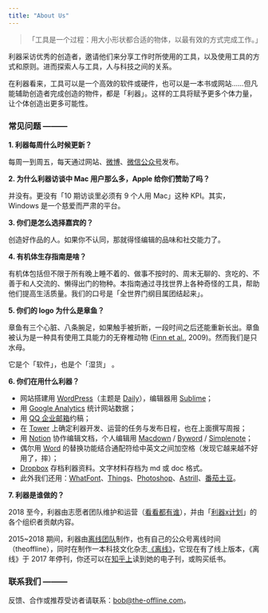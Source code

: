 ```yaml
---
title: "About Us"
---
```


> 「工具是一个过程：用大小形状都合适的物体，以最有效的方式完成工作。」

利器采访优秀的创造者，邀请他们来分享工作时所使用的工具，以及使用工具的方式和原则。进而探索人与工具，人与科技之间的关系。

在利器看来，工具可以是一个高效的软件或硬件，也可以是一本书或网站……但凡能辅助创造者完成创造的物件，都是「利器」。这样的工具将赋予更多个体力量，让个体创造出更多可能性。

### 常见问题  **———**

**1. 利器每周什么时候更新？**

每周一到周五，每天通过网站、[微博](https://weibo.com/liqiio)、[微信公众号](https://liqi.io/wp-content/uploads/2015/06/liqi2weima.jpg)发布。

**2. 为什么利器访谈中 Mac 用户那么多，Apple 给你们赞助了吗？**

并没有。更没有「10 期访谈里必须有 9 个人用 Mac」这种 KPI。其实，Windows 是一个慈爱而严肃的平台。

**3. 你们是怎么选择嘉宾的？**

创造好作品的人。如果你不认同，那就得怪编辑的品味和社交能力了。

**4. 有机体生存指南是啥？**

有机体包括但不限于所有晚上睡不着的、做事不按时的、周末无聊的、贪吃的、不善于和人交流的、懒得出门的物种。本指南通过寻找世界上各种奇怪的工具，帮助他们提高生活质量。我们的口号是「全世界门纲目属团结起来」。

**5. 你们的 logo 为什么是章鱼？**

章鱼有三个心脏、八条腕足，如果触手被折断，一段时间之后还能重新长出。章鱼被认为是一种具有使用工具能力的无脊椎动物 ([Finn et al.](https://www.cell.com/current-biology/references/S0960-9822(09)01914-9), 2009)。然而我们是只水母。

它是个「软件」，也是个「湿货」 。

**6. 你们在用什么利器？**

- 网站搭建用 [WordPress](https://zh-cn.wordpress.com/)（主题是 [Daily](http://www.robertbrodziak.com/en/free-wordpress-themes/daily-theme/)），编辑器用 [Sublime](https://www.sublimetext.com/)；
- 用 [Google Analytics](https://www.google.com/analytics/) 统计网站数据；
- 用 [QQ 企业邮箱](https://exmail.qq.com)约稿；
- 在 [Tower](https://tower.im) 上确定利器开发、运营的任务与发布日程，也在上面撰写周报；
- 用 [Notion](https://www.notion.so/) 协作编辑文档，个人编辑用 [Macdown](https://macdown.uranusjr.com/) / [Byword](https://bywordapp.com/) / [Simplenote](https://simplenote.com/)；
- 偶尔用 [Word](https://products.office.com/zh-cn/word) 的替换功能结合通配符给中英文之间加空格（发现它越来越不好用了，摔）；
- [Dropbox](https://www.dropbox.com) 存档利器资料。文字材料存档为 md 或 doc 格式。
- 此外我们还用：[WhatFont](https://chrome.google.com/webstore/detail/whatfont/jabopobgcpjmedljpbcaablpmlmfcogm)、[Things](https://culturedcode.com/things/)、[Photoshop](https://www.adobe.com/content/dotcom/cn/products/photoshop.html)、[Astrill](https://www.astrill.com)、[番茄土豆](https://pomotodo.com/)。

**7. 利器是谁做的？**

2018 至今，利器由志愿者团队维护和运营（[看看都有谁](https://liqi.io/about/who-make-this/)），并由「[利器x计划](https://liqi.io/x)」的各个组织者贡献内容。

2015~2018 期间，利器由[离线团队](https://weibo.com/theoffline)制作，也有自己的公众号离线时间（theoffline），同时在制作一本科技文化杂志[《离线》](https://the-offline.com/)，它现在有了线上版本，《离线》于 2017 年停刊，你还可以在[知乎上](https://www.zhihu.com/pub/specials/19550224)读到她的电子刊，或购买纸书。

### 联系我们  ———

反馈、合作或推荐受访者请联系：bob@the-offline.com。